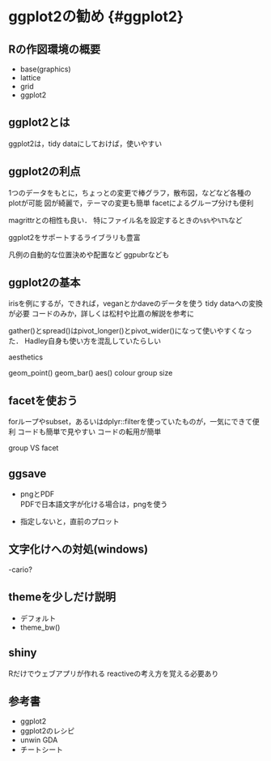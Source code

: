 # ggplot2の勧め {#ggplot2}

<!--
![](images/tools_list01.png){ width=70% }
<img src="images/tools_list01.png" width="30%">
-->


## Rの作図環境の概要

- base(graphics)
- lattice
- grid
- ggplot2

## ggplot2とは

ggplot2は，tidy dataにしておけば，使いやすい


## ggplot2の利点

1つのデータをもとに，ちょっとの変更で棒グラフ，散布図，などなど各種のplotが可能
図が綺麗で，テーマの変更も簡単
facetによるグループ分けも便利

magrittrとの相性も良い．
特にファイル名を設定するときの`%$%`や`%T%`など

ggplot2をサポートするライブラリも豊富

凡例の自動的な位置決めや配置など
ggpubrなども



## ggplot2の基本

irisを例にするが，できれば，veganとかdaveのデータを使う
tidy dataへの変換が必要
コードのみか，詳しくは松村や比嘉の解説を参考に

gather()とspread()はpivot_longer()とpivot_wider()になって使いやすくなった．
Hadley自身も使い方を混乱していたらしい





aesthetics

geom_point()
geom_bar()
aes()
colour
group
size

## facetを使おう

forループやsubset，あるいはdplyr::filterを使っていたものが，一気にできて便利
コードも簡単で見やすい
コードの転用が簡単

group VS facet

## ggsave

- pngとPDF   
PDFで日本語文字が化ける場合は，pngを使う

- 指定しないと，直前のプロット   



## 文字化けへの対処(windows)

-cario?



## themeを少しだけ説明

- デフォルト   
- theme_bw()   

## shiny

Rだけでウェブアプリが作れる
reactiveの考え方を覚える必要あり

## 参考書

- ggplot2
- ggplot2のレシピ
- unwin GDA
- チートシート


